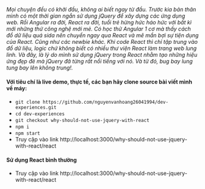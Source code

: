 _Mọi chuyện đều có khởi đầu, không ai biết ngay từ đầu. Trước kia bản thân mình có một thời gian ngắn sử dụng jQuery để xây dựng các ứng dụng web. Rồi Angular ra đời, React ra đời, tuổi trẻ hừng hức háo hức với bất kì mới những thứ công nghệ mới mẻ. Có học thử Angular 1 cơ mà thấy cách đổ dữ liệu quá sida nên chuyển ngay qua React và mê mẩn bợi sự tiện dụng của React. Cũng như các newbie khác. Khi code React thì chỉ tập trung vào đổ dữ liệu, logic chứ không biết có nhiều thư viện React làm trang web lung linh. Và đây, là lý do mình sử dụng jQuery trong React nhằm tạo những hiệu ứng đẹp đẻ mà jQuery đã từng rất nổi tiếng với nó. Và từ đó, bug bay lung tung bay lên không trung!._
 
#### Với tiêu chí là live demo, thực tế, các bạn hãy clone source bài viết mình về máy:
- `git clone https://github.com/nguyenvanhoang26041994/dev-experiences.git`
- `cd dev-experiences`
- `git checkout why-should-not-use-jquery-with-react`
- `npm i`
- `npm start`
- Truy cập vào link http://localhost:3000/why-should-not-use-jquery-with-react/react

#### Sử dụng React bình thường
- Truy cập vào link http://localhost:3000/why-should-not-use-jquery-with-react/react
